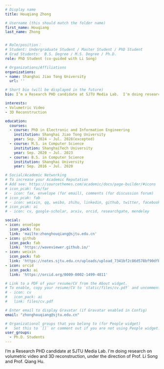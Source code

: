 ```yaml
---
# Display name
title: Houqiang Zhong

# Username (this should match the folder name)
first_name: Houqiang
last_name: Zhong


# Role/position： 
# Student: Undergraduate Student / Master Student / PhD Student
# Grad Students:  B.S. Degree / M.S. Degree / Ph.D.
role: PhD Student (co-guided with Li Song)

# Organizations/Affiliations
organizations:
- name: Shanghai Jiao Tong University
  url: ''

# Short bio (will be displayed in the future)
bio: I’m a Research PHD candidate at SJTU Media Lab.  I'm doing research on volumetric video and 3D reconstruction, under the direction of Prof. Li Song and Prof. Qiang Hu.

interests:
- Volumetric Video
- 3D Reconstruction

education:
  courses:
  - course: PhD in Electronic and Information Engineering
    institution: Shanghai Jiao Tong University
    year: Sep. 2024 ~ Jul. 2028(excepted)
  - course: M.S. in Computer Science
    institution: ShanghaiTech University
    year: Sep. 2020 ~ Jul. 2023
  - course: B.S. in Computer Science
    institution: Shanghai University
    year: Sep. 2016 ~ Jul. 2020

# Social/Academic Networking
# To increase your Academic Reputation
# Add see: https://sourcethemes.com/academic/docs/page-builder/#icons
# icon_pcak: fas/far
# - icon: fax, envelope (for email), comments (for discussion forum)
# icon_pcak: fab
# - icon: weixin, qq, weibo, zhihu, linkedin, github, twitter, facebook, youtube, quora, steam...
# icon_pcak: ai
# - icon: cv, google-scholar, arxiv, orcid, researchgate, mendeley

social:
- icon: envelope
  icon_pack: fas
  link: 'mailto:zhonghouqiang@sjtu.edu.cn'
- icon: github
  icon_pack: fab
  link: 'https://waveviewer.github.io/'
- icon: weixin
  icon_pack: fab
  link: 'https://notes.sjtu.edu.cn/uploads/upload_7341bf2c86d578bf90dfb88582b22c5a.jpg'
- icon: orcid
  icon_pack: ai
  link: 'https://orcid.org/0009-0002-1499-4811'

# Link to a PDF of your resume/CV from the About widget.
# To enable, copy your resume/CV to `static/files/cv.pdf` and uncomment the lines below.
# - icon: cv
#   icon_pack: ai
#   link: files/cv.pdf

# Enter email to display Gravatar (if Gravatar enabled in Config)
email: "zhonghouqiang@sjtu.edu.cn"

# Organizational groups that you belong to (for People widget)
#   Set this to `[]` or comment out if you are not using People widget.
user_groups:
  - Ph.D. Students
---
```


I’m a Research PHD candidate at SJTU Media Lab.  I'm doing research on volumetric video and 3D reconstruction, under the direction of Prof. Li Song and Prof. Qiang Hu.